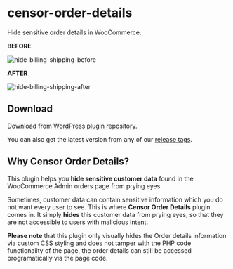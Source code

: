 # censor-order-details
Hide sensitive order details in WooCommerce.

__BEFORE__

![hide-billing-shipping-before](https://github.com/user-attachments/assets/8a835fc3-7e88-451e-b94b-15d63b290754)

__AFTER__

![hide-billing-shipping-after](https://github.com/user-attachments/assets/44471967-a632-4568-85a2-bec55c455cd7)

## Download

Download from [WordPress plugin repository](https://wordpress.org/plugins/censor-order-details/).

You can also get the latest version from any of our [release tags](https://github.com/badasswp/censor-order-details/releases).

## Why Censor Order Details?

This plugin helps you __hide sensitive customer data__ found in the WooCommerce Admin orders page from prying eyes.

Sometimes, customer data can contain sensitive information which you do not want every user to see. This is where __Censor Order Details__ plugin comes in. It simply __hides__ this customer data from prying eyes, so that they are not accessible to users with malicious intent.

__Please note__ that this plugin only visually hides the Order details information via custom CSS styling and does not tamper with the PHP code functionality of the page, the order details can still be accessed programatically via the page code.
